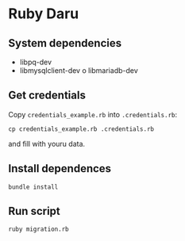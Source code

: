 # Ruby Daru

## System dependencies

- libpq-dev
- libmysqlclient-dev o libmariadb-dev

## Get credentials

Copy `credentials_example.rb` into `.credentials.rb`:

```bashscript
cp credentials_example.rb .credentials.rb
```

and fill with youru data.

## Install dependences

```bashscript
bundle install
```

## Run script

```bashscript
ruby migration.rb
```
